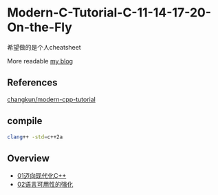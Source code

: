 # Modern-C-Tutorial-C-11-14-17-20-On-the-Fly

希望做的是个人cheatsheet

More readable [my blog](https://krmmzs.com/categories/Cpp/Modern-C-Tutorial)

## References

[changkun/modern-cpp-tutorial](https://github.com/changkun/modern-cpp-tutorial)

## compile

```bash
clang++ -std=c++2a
```

## Overview

- [01迈向现代化C++](/cheat/01%E8%BF%88%E5%90%91%E7%8E%B0%E4%BB%A3_C%2B%2B.md)
- [02语言可用性的强化](/cheat/02%E8%AF%AD%E8%A8%80%E5%8F%AF%E7%94%A8%E6%80%A7%E7%9A%84%E5%BC%BA%E5%8C%96.md)

